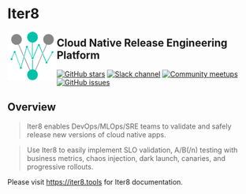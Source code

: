 # Iter8

<img alt="Iter8" src="mkdocs/docs/images/favicon.png" width="100" align="left">

## Cloud Native Release Engineering Platform 

[![GitHub stars](https://img.shields.io/github/stars/iter8-tools/iter8?style=social)](https://github.com/iter8-tools/iter8/stargazers)
[![Slack channel](https://img.shields.io/badge/Slack-Join-purple)](https://join.slack.com/t/iter8-tools/shared_invite/zt-awl2se8i-L0pZCpuHntpPejxzLicbmw)
[![Community meetups](https://img.shields.io/badge/meet-Iter8%20community%20meetups-brightgreen)](https://iter8.tools/0.7/getting-started/help/#iter8-community-meetings)
[![GitHub issues](https://img.shields.io/github/issues/iter8-tools/iter8)](https://github.com/iter8tools/iter8/issues)

## Overview

> Iter8 enables DevOps/MLOps/SRE teams to validate and safely release new versions of cloud native apps.

> Use Iter8 to easily implement SLO validation, A/B(/n) testing with business metrics, chaos injection, dark launch, canaries, and progressive rollouts.

Please visit https://iter8.tools for Iter8 documentation.